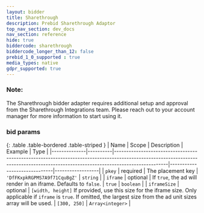 ```yaml
---
layout: bidder
title: Sharethrough
description: Prebid Sharethrough Adaptor
top_nav_section: dev_docs
nav_section: reference
hide: true
biddercode: sharethrough
biddercode_longer_than_12: false
prebid_1_0_supported : true
media_types: native
gdpr_supported: true
---
```


### Note:
The Sharethrough bidder adapter requires additional setup and approval from the Sharethrough Integrations team. Please reach out to your account manager for more information to start using it.

### bid params

{: .table .table-bordered .table-striped }
| Name         | Scope    | Description                                                                                                                                                                      | Example                      | Type             |
|--------------|----------|----------------------------------------------------------------------------------------------------------------------------------------------------------------------------------|------------------------------|------------------|
| `pkey`       | required | The placement key                                                                                                                                                                | `'DfFKxpkRGPMS7A9f71CquBgZ'` | `string`         |
| `iframe`     | optional | If `true`, the ad will render in an iframe. Defaults to `false`.                                                                                                                 | `true`                       | `boolean`        |
| `iframeSize` | optional | `[width, height]` If provided, use this size for the iframe size. Only applicable if `iframe` is `true`. If omitted, the largest size from the ad unit sizes array will be used. | `[300, 250]`                 | `Array<integer>` |

